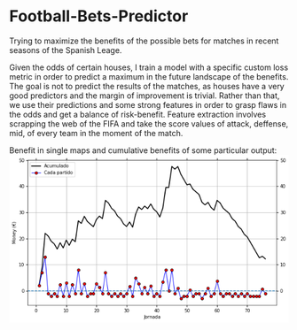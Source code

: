 # Football-Bets-Predictor
Trying to maximize the benefits of the possible bets for matches in recent seasons of the Spanish Leage.

Given the odds of certain houses, I train a model with a specific custom loss metric in order to predict a maximum in the future landscape of the benefits. The goal is not to predict the results of the matches, as houses have a very good predictors and the margin of improvement is trivial. Rather than that, we use their predictions and some strong features in order to grasp flaws in the odds and get a balance of risk-benefit. Feature extraction involves scrapping the web of the FIFA and take the score values of attack, deffense, mid, of every team in the moment of the match.

Benefit in single maps and cumulative benefits of some particular output:
![alt text](https://github.com/reymom/Football-Bets-Predictor/blob/master/VirtualGain1819_modelfin.png)
